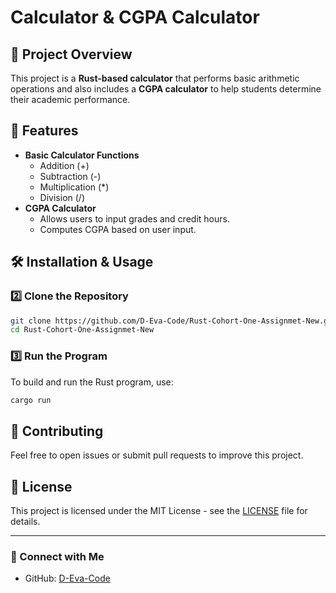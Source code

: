 # Calculator & CGPA Calculator

## 📌 Project Overview
This project is a **Rust-based calculator** that performs basic arithmetic operations and also includes a **CGPA calculator** to help students determine their academic performance.

## 🚀 Features
- **Basic Calculator Functions**
  - Addition (+)
  - Subtraction (-)
  - Multiplication (*)
  - Division (/)
- **CGPA Calculator**
  - Allows users to input grades and credit hours.
  - Computes CGPA based on user input.
  
## 🛠️ Installation & Usage


### 2️⃣ Clone the Repository
```sh
git clone https://github.com/D-Eva-Code/Rust-Cohort-One-Assignmet-New.git
cd Rust-Cohort-One-Assignmet-New
```

### 3️⃣ Run the Program
To build and run the Rust program, use:
```sh
cargo run
```

## 🤝 Contributing
Feel free to open issues or submit pull requests to improve this project.

## 📜 License
This project is licensed under the MIT License - see the [LICENSE](LICENSE) file for details.

---
### 🔗 Connect with Me
- GitHub: [D-Eva-Code](https://github.com/D-Eva-Code)
